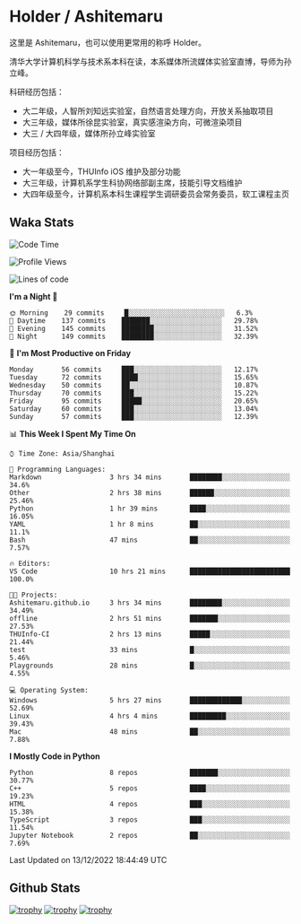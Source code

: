 # Holder / Ashitemaru

这里是 Ashitemaru，也可以使用更常用的称呼 Holder。

清华大学计算机科学与技术系本科在读，本系媒体所流媒体实验室直博，导师为孙立峰。

科研经历包括：

- 大二年级，人智所刘知远实验室，自然语言处理方向，开放关系抽取项目
- 大三年级，媒体所徐昆实验室，真实感渲染方向，可微渲染项目
- 大三 / 大四年级，媒体所孙立峰实验室

项目经历包括：

- 大一年级至今，THUInfo iOS 维护及部分功能
- 大三年级，计算机系学生科协网络部副主席，技能引导文档维护
- 大四年级至今，计算机系本科生课程学生调研委员会常务委员，软工课程主页

## Waka Stats

<!--START_SECTION:waka-->
![Code Time](http://img.shields.io/badge/Code%20Time-303%20hrs%2030%20mins-blue)

![Profile Views](http://img.shields.io/badge/Profile%20Views-0-blue)

![Lines of code](https://img.shields.io/badge/From%20Hello%20World%20I%27ve%20Written-328%20Thousand%20lines%20of%20code-blue)

**I'm a Night 🦉** 

```text
🌞 Morning    29 commits     █░░░░░░░░░░░░░░░░░░░░░░░░   6.3% 
🌆 Daytime    137 commits    ███████░░░░░░░░░░░░░░░░░░   29.78% 
🌃 Evening    145 commits    ████████░░░░░░░░░░░░░░░░░   31.52% 
🌙 Night      149 commits    ████████░░░░░░░░░░░░░░░░░   32.39%

```
📅 **I'm Most Productive on Friday** 

```text
Monday       56 commits     ███░░░░░░░░░░░░░░░░░░░░░░   12.17% 
Tuesday      72 commits     ████░░░░░░░░░░░░░░░░░░░░░   15.65% 
Wednesday    50 commits     ██░░░░░░░░░░░░░░░░░░░░░░░   10.87% 
Thursday     70 commits     ███░░░░░░░░░░░░░░░░░░░░░░   15.22% 
Friday       95 commits     █████░░░░░░░░░░░░░░░░░░░░   20.65% 
Saturday     60 commits     ███░░░░░░░░░░░░░░░░░░░░░░   13.04% 
Sunday       57 commits     ███░░░░░░░░░░░░░░░░░░░░░░   12.39%

```


📊 **This Week I Spent My Time On** 

```text
⌚︎ Time Zone: Asia/Shanghai

💬 Programming Languages: 
Markdown                 3 hrs 34 mins       ████████░░░░░░░░░░░░░░░░░   34.6% 
Other                    2 hrs 38 mins       ██████░░░░░░░░░░░░░░░░░░░   25.46% 
Python                   1 hr 39 mins        ████░░░░░░░░░░░░░░░░░░░░░   16.05% 
YAML                     1 hr 8 mins         ██░░░░░░░░░░░░░░░░░░░░░░░   11.1% 
Bash                     47 mins             ██░░░░░░░░░░░░░░░░░░░░░░░   7.57%

🔥 Editors: 
VS Code                  10 hrs 21 mins      █████████████████████████   100.0%

🐱‍💻 Projects: 
Ashitemaru.github.io     3 hrs 34 mins       ████████░░░░░░░░░░░░░░░░░   34.49% 
offline                  2 hrs 51 mins       ███████░░░░░░░░░░░░░░░░░░   27.53% 
THUInfo-CI               2 hrs 13 mins       █████░░░░░░░░░░░░░░░░░░░░   21.44% 
test                     33 mins             █░░░░░░░░░░░░░░░░░░░░░░░░   5.46% 
Playgrounds              28 mins             █░░░░░░░░░░░░░░░░░░░░░░░░   4.55%

💻 Operating System: 
Windows                  5 hrs 27 mins       █████████████░░░░░░░░░░░░   52.69% 
Linux                    4 hrs 4 mins        █████████░░░░░░░░░░░░░░░░   39.43% 
Mac                      48 mins             ██░░░░░░░░░░░░░░░░░░░░░░░   7.88%

```

**I Mostly Code in Python** 

```text
Python                   8 repos             ███████░░░░░░░░░░░░░░░░░░   30.77% 
C++                      5 repos             ████░░░░░░░░░░░░░░░░░░░░░   19.23% 
HTML                     4 repos             ███░░░░░░░░░░░░░░░░░░░░░░   15.38% 
TypeScript               3 repos             ███░░░░░░░░░░░░░░░░░░░░░░   11.54% 
Jupyter Notebook         2 repos             ██░░░░░░░░░░░░░░░░░░░░░░░   7.69%

```



 Last Updated on 13/12/2022 18:44:49 UTC
<!--END_SECTION:waka-->

## Github Stats

[![trophy](https://github-profile-trophy.vercel.app/?username=Ashitemaru&column=7)](https://github.com/Ashitemaru)
[![trophy](https://github-readme-stats.vercel.app/api?username=Ashitemaru&show_icons=true&include_all_commits=true)](https://github.com/Ashitemaru)
[![trophy](https://github-readme-stats.vercel.app/api/top-langs/?username=Ashitemaru&layout=compact)](https://github.com/Ashitemaru)

<!--
**Ashitemaru/Ashitemaru** is a ✨ _special_ ✨ repository because its `README.md` (this file) appears on your GitHub profile.

Here are some ideas to get you started:

- 🔭 I’m currently working on ...
- 🌱 I’m currently learning ...
- 👯 I’m looking to collaborate on ...
- 🤔 I’m looking for help with ...
- 💬 Ask me about ...
- 📫 How to reach me: ...
- 😄 Pronouns: ...
- ⚡ Fun fact: ...
-->
